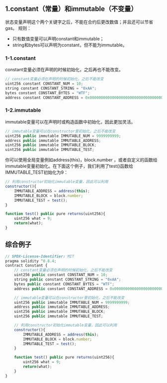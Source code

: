 ## 1.constant（常量）和immutable（不变量）
状态变量声明这个两个关键字之后，不能在合约后更改数值；并且还可以节省gas。
规则：
* 只有数值变量可以声明constant和immutable；
* string和bytes可以声明为constant，但不能为immutable。

### 1-1.constant
constant变量必须在声明的时候初始化，之后再也不能改变。
```js
// constant变量必须在声明的时候初始化，之后不能改变
uint256 constant CONSTANT_NUM = 10;
string constant CONSTANT_STRING = "0xAA";
bytes constant CONSTANT_BYTES = "WTF";
address constant CONSTANT_ADDRESS = 0x0000000000000000000000000000000000000000;
```

### 1-2.immutable
immutable变量可以在声明时或构造函数中初始化，因此更加灵活。
```js
// immutable变量可以在constructor里初始化，之后不能改变
uint256 public immutable IMMUTABLE_NUM = 9999999999;
address public immutable IMMUTABLE_ADDRESS;
uint256 public immutable IMMUTABLE_BLOCK;
uint256 public immutable IMMUTABLE_TEST;
```

你可以使用全局变量例如address(this)，block.number ，或者自定义的函数给immutable变量初始化。在下面这个例子，我们利用了test()函数给IMMUTABLE_TEST初始化为9：
```js
// 利用constructor初始化immutable变量，因此可以利用
constructor(){
    IMMUTABLE_ADDRESS = address(this);
    IMMUTABLE_BLOCK = block.number;
    IMMUTABLE_TEST = test();
}

function test() public pure returns(uint256){
    uint256 what = 9;
    return(what);
}
```

## 综合例子
```js
// SPDX-License-Identifier: MIT
pragma solidity ^0.8.4;
contract Constant {
    // constant变量必须在声明的时候初始化，之后不能改变
    uint256 public constant CONSTANT_NUM = 10;
    string public constant CONSTANT_STRING = "0xAA";
    bytes public constant CONSTANT_BYTES = "WTF";
    address public constant CONSTANT_ADDRESS = 0x0000000000000000000000000000000000000000;

    // immutable变量可以在constructor里初始化，之后不能改变
    uint256 public immutable IMMUTABLE_NUM = 9999999999;
    address public immutable IMMUTABLE_ADDRESS;
    uint256 public immutable IMMUTABLE_BLOCK;
    uint256 public immutable IMMUTABLE_TEST;

    // 利用constructor初始化immutable变量，因此可以利用
    constructor(){
        IMMUTABLE_ADDRESS = address(this);
        IMMUTABLE_BLOCK = block.number;
        IMMUTABLE_TEST = test();
    }

    function test() public pure returns(uint256){
        uint256 what = 9;
        return(what);
    }
}
```
